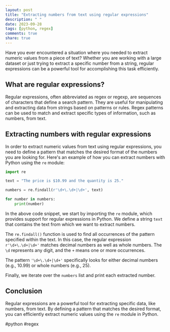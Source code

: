 ```yaml
---
layout: post
title: "Extracting numbers from text using regular expressions"
description: " "
date: 2023-09-28
tags: [python, regex]
comments: true
share: true
---
```


Have you ever encountered a situation where you needed to extract numeric values from a piece of text? Whether you are working with a large dataset or just trying to extract a specific number from a string, regular expressions can be a powerful tool for accomplishing this task efficiently.

## What are regular expressions?

Regular expressions, often abbreviated as regex or regexp, are sequences of characters that define a search pattern. They are useful for manipulating and extracting data from strings based on patterns or rules. Regex patterns can be used to match and extract specific types of information, such as numbers, from text.

## Extracting numbers with regular expressions

In order to extract numeric values from text using regular expressions, you need to define a pattern that matches the desired format of the numbers you are looking for. Here's an example of how you can extract numbers with Python using the `re` module:

```python
import re

text = "The price is $10.99 and the quantity is 25."

numbers = re.findall(r'\d+\.\d+|\d+', text)

for number in numbers:
    print(number)
```

In the above code snippet, we start by importing the `re` module, which provides support for regular expressions in Python. We define a string `text` that contains the text from which we want to extract numbers.

The `re.findall()` function is used to find all occurrences of the pattern specified within the text. In this case, the regular expression `r'\d+\.\d+|\d+'` matches decimal numbers as well as whole numbers. The `\d` represents any digit, and the `+` means one or more occurrences.

The pattern `'\d+\.\d+|\d+'` specifically looks for either decimal numbers (e.g., 10.99) or whole numbers (e.g., 25).

Finally, we iterate over the `numbers` list and print each extracted number.

## Conclusion

Regular expressions are a powerful tool for extracting specific data, like numbers, from text. By defining a pattern that matches the desired format, you can efficiently extract numeric values using the `re` module in Python.

#python #regex